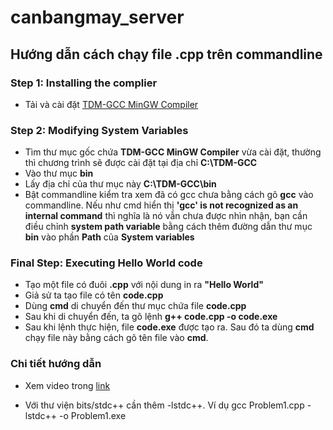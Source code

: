 # canbangmay_server
## Hướng dẫn cách chạy file .cpp trên commandline
### Step 1: Installing the complier
* Tải và cài đặt [TDM-GCC MinGW Compiler](https://sourceforge.net/projects/tdm-gcc/)

### Step 2: Modifying System Variables 
* Tìm thư mục gốc chứa **TDM-GCC MinGW Compiler** vừa cài đặt, thường thì chương trình sẽ được cài đặt tại địa chỉ **C:\TDM-GCC**
* Vào thư mục **bin**
* Lấy địa chỉ của thư mục này **C:\TDM-GCC\bin**
* Bật commandline kiểm tra xem đã có gcc chưa bằng cách gõ **gcc** vào commandline. Nếu như cmd hiển thị **'gcc' is not recognized as an internal command** 
thì nghĩa là nó vẫn chưa được nhìn nhận, bạn cần điều chỉnh **system path variable** bằng cách thêm đường dẫn thư mục **bin** vào phần **Path** của **System variables**

### Final Step: Executing Hello World code
* Tạo một file có đuôi **.cpp** với nội dung in ra **"Hello World"**
* Giả sử ta tạo file có tên **code.cpp**
* Dùng **cmd** di chuyển đến thư mục chứa file **code.cpp**
* Sau khi di chuyển đến, ta gõ lệnh **g++ code.cpp -o code.exe**
* Sau khi lệnh thực hiện, file **code.exe** được tạo ra. Sau đó ta dùng **cmd** chạy file này bằng cách gõ tên file vào **cmd**.

### Chi tiết hướng dẫn
* Xem video trong [link](https://www.youtube.com/watch?v=TOeKtN6Vir4&fbclid=IwAR3ddTY1_qSMtxBMa4HfTLrEstaKwS0UrMpm_JI1XxhGD9EKQeM0GqQUUJI) 

* Với thư viện bits/stdc++ cần thêm -lstdc++. Ví dụ
gcc Problem1.cpp -lstdc++ -o Problem1.exe 
